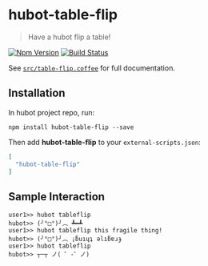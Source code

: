 # hubot-table-flip

> Have a hubot flip a table!

[![Npm Version](http://img.shields.io/npm/v/hubot-table-flip.svg?style=flat-square)](https://www.npmjs.org/package/hubot-table-flip)
[![Build Status](https://img.shields.io/travis/kuatsure/hubot-table-flip.svg?style=flat-square)](https://travis-ci.org/kuatsure/hubot-table-flip)

See [`src/table-flip.coffee`](src/table-flip.coffee) for full documentation.

## Installation

In hubot project repo, run:

`npm install hubot-table-flip --save`

Then add **hubot-table-flip** to your `external-scripts.json`:

```json
[
  "hubot-table-flip"
]
```

## Sample Interaction

```
user1>> hubot tableflip
hubot>> (╯°□°)╯︵ ┻━┻
user1>> hubot tableflip this fragile thing!
hubot>> (╯°□°)╯︵ ¡ƃuıɥʇ ǝlıƃɐɹɟ
user1>> hubot tableflip
hubot>> ┬─┬ ノ( ゜-゜ノ)
```
